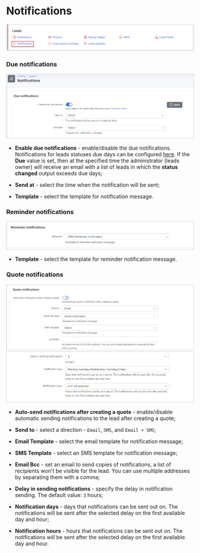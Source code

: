 Notifications
=============

![img](icon.png)

### Due notifications

![img](1.png)

* **Enable due notifications** - enable/disable the due notifications.  Notifications for leads statuses due days can be configured [here](configuration/crm/leads_pipeline/leads_pipeline.md). If the **Due** value is set, then at the specified time the administrator (leads owner) will receive an email with a list of leads in which the **status changed** output exceeds due days;

* **Send at** - select the time when the notification will be sent;

* **Template** - select the template for notification message.


### Reminder notifications

![img](2.png)

* **Template** - select the template for reminder notification message.

### Quote notifications

![img](3.png)
![img](3_1.png)

* **Auto-send notifications after creating a quote** - enable/disable automatic sending notifications to the lead after creating a quote;

* **Send to** - select a direction - `Email`, `SMS`, and `Email + SMS`;

* **Email Template** - select the email template for notification message;

* **SMS Template** - select an SMS template for notification message;

* **Email Bcc** - set an email to send copies of notifications, a list of recipients won't be visible for the lead. You can use multiple addresses by separating them with a comma;

* **Delay in sending notifications** - specify the delay in notification sending. The default value: `3` hours;

* **Notification days** - days that notifications can be sent out on. The notifications will be sent after the selected delay on the first available day and hour;

* **Notification hours** - hours that notifications can be sent out on. The notifications will be sent after the selected delay on the first available day and hour.
